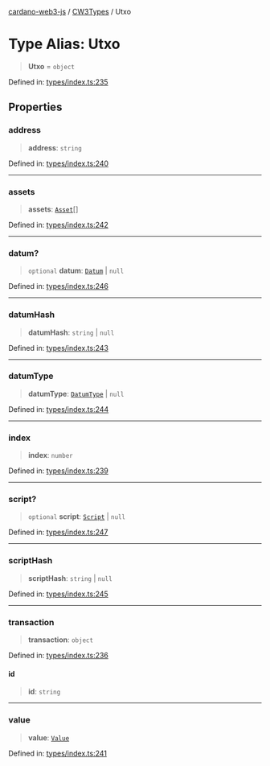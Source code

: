 [cardano-web3-js](../../../../index.md) / [CW3Types](../index.md) / Utxo

# Type Alias: Utxo

> **Utxo** = `object`

Defined in: [types/index.ts:235](https://github.com/xray-network/cardano-web3-js/blob/main/src/types/index.ts#L235)

## Properties

### address

> **address**: `string`

Defined in: [types/index.ts:240](https://github.com/xray-network/cardano-web3-js/blob/main/src/types/index.ts#L240)

***

### assets

> **assets**: [`Asset`](Asset.md)[]

Defined in: [types/index.ts:242](https://github.com/xray-network/cardano-web3-js/blob/main/src/types/index.ts#L242)

***

### datum?

> `optional` **datum**: [`Datum`](Datum.md) \| `null`

Defined in: [types/index.ts:246](https://github.com/xray-network/cardano-web3-js/blob/main/src/types/index.ts#L246)

***

### datumHash

> **datumHash**: `string` \| `null`

Defined in: [types/index.ts:243](https://github.com/xray-network/cardano-web3-js/blob/main/src/types/index.ts#L243)

***

### datumType

> **datumType**: [`DatumType`](DatumType.md) \| `null`

Defined in: [types/index.ts:244](https://github.com/xray-network/cardano-web3-js/blob/main/src/types/index.ts#L244)

***

### index

> **index**: `number`

Defined in: [types/index.ts:239](https://github.com/xray-network/cardano-web3-js/blob/main/src/types/index.ts#L239)

***

### script?

> `optional` **script**: [`Script`](Script.md) \| `null`

Defined in: [types/index.ts:247](https://github.com/xray-network/cardano-web3-js/blob/main/src/types/index.ts#L247)

***

### scriptHash

> **scriptHash**: `string` \| `null`

Defined in: [types/index.ts:245](https://github.com/xray-network/cardano-web3-js/blob/main/src/types/index.ts#L245)

***

### transaction

> **transaction**: `object`

Defined in: [types/index.ts:236](https://github.com/xray-network/cardano-web3-js/blob/main/src/types/index.ts#L236)

#### id

> **id**: `string`

***

### value

> **value**: [`Value`](Value.md)

Defined in: [types/index.ts:241](https://github.com/xray-network/cardano-web3-js/blob/main/src/types/index.ts#L241)
